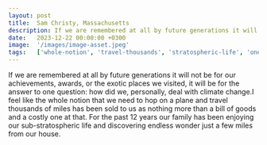 ```yaml
---
layout: post
title:  Sam Christy, Massachusetts
description: If we are remembered at all by future generations it will not be for our achievements, awards, or the exotic places we visited, it will be for the ans...
date:   2023-12-22 00:00:00 +0300
image:  '/images/image-asset.jpeg'
tags:   ['whole-notion', 'travel-thousands', 'stratospheric-life', 'one-question', 'future-generations', 'feel-like', 'exotic-places', 'costly-one']
---
```

If we are remembered at all by future generations it will not be for our achievements, awards, or the exotic places we visited, it will be for the answer to one question: how did we, personally, deal with climate change.I feel like the whole notion that we need to hop on a plane and travel thousands of miles has been sold to us as nothing more than a bill of goods and a costly one at that. For the past 12 years our family has been enjoying our sub-stratospheric life and discovering endless wonder just a few miles from our house.

